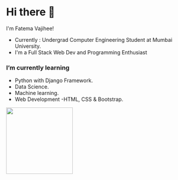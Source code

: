 # Hi there 👋 

I'm Fatema Vajihee!
* Currently : Undergrad Computer Engineering Student at Mumbai University.
* I'm a Full Stack Web Dev and Programming Enthusiast

### I’m currently learning 
 * Python with Django Framework.
 *  Data Science.
 *  Machine learning.
 *  Web Development -HTML, CSS & Bootstrap. 

<img height="180em" src="https://github-readme-stats.vercel.app/api?username=Fatema110&show_icons=true&hide_border=true&&count_private=true&include_all_commits=true" />




<!-- BLOG-POST-LIST:START -->
<!-- BLOG-POST-LIST:END -->


<!--
**Fatema110/Fatema110** is a ✨ _special_ ✨ repository because its `README.md` (this file) appears on your GitHub profile.
Here are some ideas to get you started:
-->



<!--
- 👯 I’m looking to collaborate on ...
- 🤔 I’m looking for help with ...
- 💬 Ask me about ...
- 📫 How to reach me: ...
- 😄 Pronouns: ...
- ⚡ Fun fact: Love Reading Books
-->
